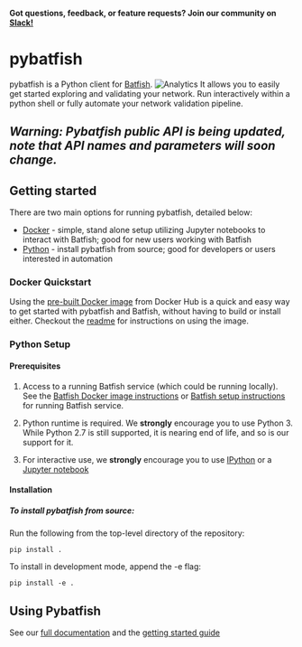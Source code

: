 **Got questions, feedback, or feature requests? Join our community on [Slack!](https://join.slack.com/t/batfish-org/shared_invite/enQtMzA0Nzg2OTAzNzQ1LTUxOTJlY2YyNTVlNGQ3MTJkOTIwZTU2YjY3YzRjZWFiYzE4ODE5ODZiNjA4NGI5NTJhZmU2ZTllOTMwZDhjMzA)**

# pybatfish

pybatfish is a Python client for [Batfish](https://github.com/batfish/batfish). ![Analytics](https://ga-beacon.appspot.com/UA-100596389-3/open-source/pybatfish?pixel&useReferer)
It allows you to easily get started exploring and validating your network.
Run interactively within a python shell or fully automate your network validation pipeline.


## *Warning: Pybatfish public API is being updated, note that API names and parameters will soon change.*

## Getting started

There are two main options for running pybatfish, detailed below:
* [Docker](#docker-quickstart) - simple, stand alone setup utilizing Jupyter notebooks to interact with Batfish; good for new users working with Batfish
* [Python](#python-setup) - install pybatfish from source; good for developers or users interested in automation

### Docker Quickstart

Using the [pre-built Docker image](https://hub.docker.com/r/batfish/allinone/) from Docker Hub is a quick and easy way to get started with pybatfish and Batfish, without having to build or install either.  Checkout the [readme](https://github.com/batfish/docker/blob/master/allinone.md) for instructions on using the image.

### Python Setup

#### Prerequisites

1. Access to a running Batfish service (which could be running locally).
See the [Batfish Docker image instructions](https://github.com/batfish/docker/blob/master/batfish.md) or [Batfish setup instructions](https://github.com/batfish/batfish/wiki/Building-and-running-Batfish-service)
for running Batfish service.

2. Python runtime is required. We **strongly** encourage you to use Python 3.
While Python 2.7 is still supported, it is nearing end of life,
and so is our support for it.

3. For interactive use, we **strongly** encourage you to use [IPython](https://ipython.org/)
or a [Jupyter notebook](https://jupyter.org/)


#### Installation

##### To install pybatfish from source:

Run the following from the top-level directory of the repository:
```
pip install .
```

To install in development mode, append the -e flag:
```
pip install -e .
```

## Using Pybatfish

See our [full documentation](https://pybatfish.readthedocs.io/en/latest/)
and the [getting started guide](https://pybatfish.readthedocs.io/en/latest/quickstart.html)

